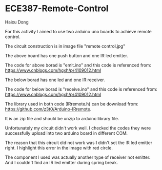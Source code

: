 # ECE387-Remote-Control
Haixu Dong

For this activity I aimed to use two arduino uno boards to achieve remote control. 

The circuit construction is in image file "remote control.jpg"

The above board has one push button and one IR led emitter. 

The code for above borad is "emit.ino" and this code is referenced from: https://www.cnblogs.com/hgxh/p/4109012.html

The below borad has one led and one IR receiver. 

The code for below borad is "receive.ino" and this code is referenced from: https://www.cnblogs.com/hgxh/p/4109012.html

The library used in both code (IRremote.h) can be download from: https://github.com/z3t0/Arduino-IRremote. 

It is an zip file and should be unzip to arduino library file.

Unfortunately my circuit didn't work well. I checked the codes they were successfully upload into two arduino board in different COM. 

The reason that this circuit did not work was I didn't set the IR led emitter right. I highlight this error in the image with red circle.

The component I used was actually another type of receiver not emitter. And I couldn't find an IR led emitter during spring break.
